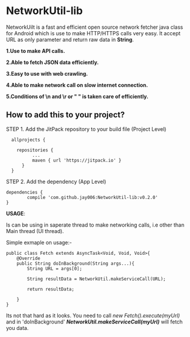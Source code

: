 # NetworkUtil-lib

NetworkUilt is a fast and efficient open source network fetcher java class for Android which is use to make HTTP/HTTPS 
calls very easy. It accept URL as only parameter and return raw data in __String__.

**1.Use to make API calls.**

**2.Able to fetch JSON data efficiently.**

**3.Easy to use with web crawling.**

**4.Able to make network call on slow internet connection.**

**5.Conditions of \n and \r or " " is taken care of efficiently.**



## How to add this to your project?

STEP 1. Add the JitPack repository to your build file (Project Level)

```
  allprojects {
  
    repositories {
		  ...
		  maven { url 'https://jitpack.io' }
	  }
  }
```



STEP 2. Add the dependency (App Level)

	dependencies {
	        compile 'com.github.jay006:NetworkUtil-lib:v0.2.0'
	}
  



__USAGE__:

Is can be using in saperate thread to make networking calls, i.e other than Main thread (UI thread).

Simple exmaple on usage:-
```
public class Fetch extends AsyncTask<Void, Void, Void>{
	@Override
	public String doInBackground(String args...){
		String URL = args[0];
		
		String resultData = NetworkUtil.makeServiceCall(URL);
		
		return resultData;
		
	}
}
```

Its not that hard as it looks. You need to call *new Fetch().execute(myUrl)* and in 'doInBackground'  __*NetworkUtil.makeServiceCall(myUrl)*__ will fetch you data.
